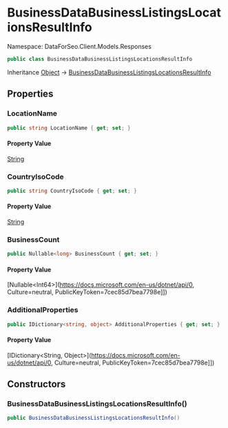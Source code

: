 # BusinessDataBusinessListingsLocationsResultInfo

Namespace: DataForSeo.Client.Models.Responses

```csharp
public class BusinessDataBusinessListingsLocationsResultInfo
```

Inheritance [Object](https://docs.microsoft.com/en-us/dotnet/api/Object) → [BusinessDataBusinessListingsLocationsResultInfo](./BusinessDataBusinessListingsLocationsResultInfo.md)

## Properties

### **LocationName**

```csharp
public string LocationName { get; set; }
```

#### Property Value

[String](https://docs.microsoft.com/en-us/dotnet/api/String)<br>

### **CountryIsoCode**

```csharp
public string CountryIsoCode { get; set; }
```

#### Property Value

[String](https://docs.microsoft.com/en-us/dotnet/api/String)<br>

### **BusinessCount**

```csharp
public Nullable<long> BusinessCount { get; set; }
```

#### Property Value

[Nullable&lt;Int64&gt;](https://docs.microsoft.com/en-us/dotnet/api/0, Culture=neutral, PublicKeyToken=7cec85d7bea7798e]])<br>

### **AdditionalProperties**

```csharp
public IDictionary<string, object> AdditionalProperties { get; set; }
```

#### Property Value

[IDictionary&lt;String, Object&gt;](https://docs.microsoft.com/en-us/dotnet/api/0, Culture=neutral, PublicKeyToken=7cec85d7bea7798e]])<br>

## Constructors

### **BusinessDataBusinessListingsLocationsResultInfo()**

```csharp
public BusinessDataBusinessListingsLocationsResultInfo()
```
